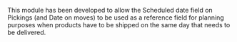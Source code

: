 This module has been developed to allow the Scheduled date field on Pickings (and Date on moves) to be used as a reference field for planning purposes when products have to be shipped on the same day that needs to be delivered.
